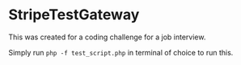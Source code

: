 # StripeTestGateway
This was created for a coding challenge for a job interview.

Simply run `php -f test_script.php` in terminal of choice to run this.
